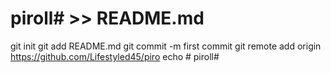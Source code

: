 # piroll# >> README.md
git init
git add README.md
git commit -m first commit
git remote add origin https://github.com/Lifestyled45/piro
echo # piroll#
